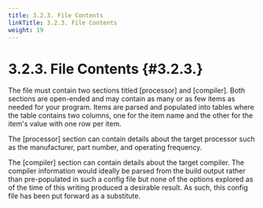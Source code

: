 ```yaml
---
title: 3.2.3. File Contents
linkTitle: 3.2.3. File Contents
weight: 19
---
```


3.2.3. File Contents                                                                                           {#3.2.3.}
========================================================================================================================
The file must contain two sections titled [processor] and [compiler].  Both sections are open-ended and may contain as
many or as few items as needed for your program.  Items are parsed and populated into tables where the table contains
two columns, one for the item name and the other for the item's value with one row per item.

The [processor] section can contain details about the target processor such as the manufacturer, part number, and
operating frequency.

The [compiler] section can contain details about the target compiler.  The compiler information would ideally be parsed
from the build output rather than pre-populated in such a config file but none of the options explored as of the time of
this writing produced a desirable result.  As such, this config file has been put forward as a substitute.